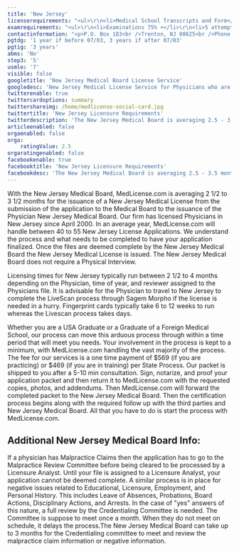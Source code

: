 ```yaml
---
title: 'New Jersey'
licenserequirements: "<ul>\r\n<li>Medical School Transcripts and Form</li>\r\n<li>Internship, Residency, and Fellowship verifications</li>\r\n<li>Criminal Background Check</li>\r\n<li>All State Medical Licenses (past/present)</li>\r\n<li>AMA or AOA Profile</li>\r\n<li>Employment and Privileges past 5 years</li>\r\n<li>Malpractice Verification past 5 years</li>\r\n<li>National or State Examination Scores</li>\r\n</ul>"
examrequirements: "<ul>\r\n<li>Examinations 75% +</li>\r\n<li>5 attempt limit Step 3 of the USMLE</li>\r\n<li>7 year limit - USMLE</li>\r\n<li>1 year PGY for USA Grads (if before 07/2003)</li>\r\n<li>3 years PGY for USA Grads (if after 07/2003)</li>\r\n<li>3 years PGY for International Grads</li>\r\n<li>No 10 year rule or SPEX required</li>\r\n<li>State Exam Accepted if Pre-1975</li>\r\n</ul>"
contactinformation: "<p>P.O. Box 183<br />Trenton, NJ 08625<br />Phone: (609) 826-7100<br />Fax: (609) 826-7117</p>\r\n<p><a href=\"http://www.njconsumeraffairs.gov/#bme5\">www.state.nj.us/lps/ca/medical.htm#bme5</a></p>"
pgtdg: '1 year if before 07/03, 3 years if after 07/03'
pgtig: '3 years'
abms: 'No'
step3: '5'
usmle: '7'
visible: false
googletitle: 'New Jersey Medical Board License Service'
googledesc: 'New Jersey Medical License Service for Physicians who are seeking to expedite and file a Medical License Application with the New Jersey Medical Board'
twitterenable: true
twittercardoptions: summary
twittershareimg: /home/medlicense-social-card.jpg
twittertitle: 'New Jersey Licensure Requirements'
twitterdescription: 'The New Jersey Medical Board is averaging 2.5 - 3.5 months for the issuance of a New Jersey Medical License. MedLicense.com knows when and how to submit the Applications and in what order, and  we can push the process through once the files are deemed complete by the New Jersey Medical Board.'
articleenabled: false
orgaenabled: false
orga:
    ratingValue: 2.5
orgaratingenabled: false
facebookenable: true
facebooktitle: 'New Jersey Licensure Requirements'
facebookdesc: 'The New Jersey Medical Board is averaging 2.5 - 3.5 months for the issuance of a New Jersey Medical License. MedLicense.com knows when and how to submit the Applications and in what order, and  we can push the process through once the files are deemed complete by the New Jersey Medical Board.'
---
```


<p>With the New Jersey Medical Board, MedLicense.com is averaging 2 1/2 to 3 1/2 months for the issuance of a New Jersey Medical License from the submission of the application to the Medical Board to the issuance of the Physician New Jersey Medical Board. Our firm has licensed Physicians in New Jersey since April 2000. In an average year, MedLicense.com will handle between 40 to 55 New Jersey License Applications. We understand the process and what needs to be completed to have your application finalized. Once the files are deemed complete by the New Jersey Medical Board the New Jersey Medical License is issued. The New Jersey Medical Board does not require a Physical Interview.</p>
<p>Licensing times for New Jersey typically run between 2 1/2 to 4 months depending on the Physician, time of year, and reviewer assigned to the Physicians file. It is advisable for the Physician to travel to New Jersey to complete the LiveScan process through Sagem Morpho if the license is needed in a hurry. Fingerprint cards typically take 6 to 12 weeks to run whereas the Livescan process takes days.</p>
<p>Whether you are a USA Graduate or a Graduate of a Foreign Medical School, our process can move this arduous process through within a time period that will meet you needs. Your involvement in the process is kept to a minimum, with MedLicense.com handling the vast majority of the process. The fee for our services is a one time payment of $569 (if you are practicing) or $469 (if you are in training) per State Process. Our packet is shipped to you after a 5-10 min consultation. Sign, notarize, and proof your application packet and then return it to MedLicense.com with the requested copies, photos, and addendums. Then MedLicense.com will forward the completed packet to the New Jersey Medical Board. Then the certification process begins along with the required follow up with the third parties and New Jersey Medical Board. All that you have to do is start the process with MedLicense.com.</p>
<h2 id="mcetoc_1ce9cq4it0">Additional New Jersey Medical Board Info:</h2>
<p>If a physician has Malpractice Claims then the application has to go to the Malpractice Review Committee before being cleared to be processed by a Licensure Analyst. Until your file is assigned to a Licensure Analyst, your application cannot be deemed complete. A similar process is in place for negative issues related to Educational, Licensure, Employment, and Personal History. This includes Leave of Absences, Probations, Board Actions, Disciplinary Actions, and Arrests. In the case of "yes" answers of this nature, a full review by the Credentialing Committee is needed. The Committee is suppose to meet once a month. When they do not meet on schedule, it delays the process.The New Jersey Medical Board can take up to 3 months for the Credentialing committee to meet and review the malpractice claim information or negative information.</p>